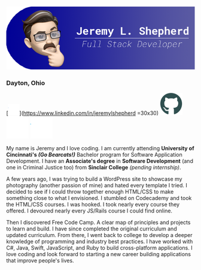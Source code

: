 ![ReadMe Banner](https://raw.githubusercontent.com/jeremylshepherd/jeremylshepherd/master/assets/ReadmeBanner.png)

### Dayton, Ohio

[<img src="https://raw.githubusercontent.com/jeremylshepherd/jeremylshepherd/master/assets/linkedin.svg" style="width:30px"/>](https://www.linkedin.com/in/jeremylshepherd =30x30) [![Icon](https://raw.githubusercontent.com/jeremylshepherd/jeremylshepherd/master/assets/github.svg)](https://github.com/jeremylshepherd) [![Icon](https://raw.githubusercontent.com/jeremylshepherd/jeremylshepherd/master/assets/link.svg)](http://jeremylshepherd.github.io) [![Icon](https://raw.githubusercontent.com/jeremylshepherd/jeremylshepherd/master/assets/twitter.svg)](https://www.twitter.com/JeremyLShepherd)

My name is Jeremy and I love coding. I am currently attending **University of Cincinnati's _(Go Bearcats!)_** Bachelor program for Software Application Development. I have an **Associate's degree** in **Software Development** (and one in Criminal Justice too) from **Sinclair College** _(pending internship)_.

A few years ago, I was trying to build a WordPress site to showcase my photography (another passion of mine) and hated every template I tried. I decided to see if I could throw together enough HTML/CSS to make something close to what I envisioned. I stumbled on Codecademy and took the HTML/CSS courses. I was hooked. I took nearly every course they offered. I devoured nearly every JS/Rails course I could find online.

Then I discovered Free Code Camp. A clear map of principles and projects to learn and build. I have since completed the original curriculum and updated curriculum. From there, I went back to college to develop a deeper knowledge of programming and industry best practices. I have worked with C#, Java, Swift, JavaScript, and Ruby to build cross-platform applications. I love coding and look forward to starting a new career building applications that improve people's lives.
